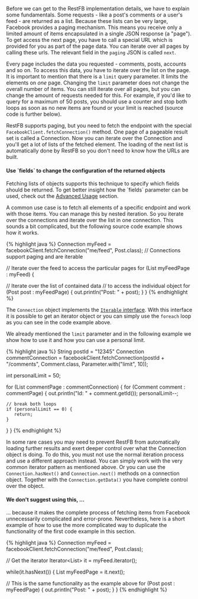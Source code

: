 Before we can get to the RestFB implementation details, we have to explain some fundamentals.
Some requests - like a post's comments or a user's feed - are returned as a list. 
Because these lists can be very large, Facebook provides a paging mechanism. This means
you receive only a limited amount of items encapsulated in a single JSON response (a "page").
To get access the next page, you have to call a special URL which is provided for you 
as part of the page data. You can iterate over all pages by calling these urls. 
The relevant field in the `paging` JSON is called `next`.

Every page includes the data you requested - comments, posts, accounts and so on. 
To access this data, you have to iterate over the list on the page. It is important to mention
that there is a `limit` query parameter. It limits the elements on *one* page. Changing the 
`limit` parameter does not change the overall number of items. You can still iterate over
all pages, but you can change the amount of requests needed for this. For example, if you'd
like to query for a maximum of 50 posts, you should use a counter and stop both loops as soon
as no new items are found or your limit is reached (source code is further below). 

RestFB supports paging, but you need to fetch the endpoint with the
special `FacebookClient.fetchConnection()` method. One page of a pageable result
set is called a Connection. Now you can iterate over the Connection and you'll
get a lot of lists of the fetched element. The loading of the next list is
automatically done by RestFB so you don't need to know how the URLs are built.

<div class="rfb-callout info">
	<h4 markdown="1">Use `fields` to change the configuration of the returned objects</h4>
	<p markdown="1">Fetching lists of objects supports this technique to specify which 
	fields should be returned. To get better insight how the `fields` parameter can be used, 
	check out the <a href="#selecting-specific-fields">Advanced Usage</a> section.</p>
</div>

A common use case is to fetch all elements of a specific endpoint and work with
those items. You can manage this by nested iteration. So you iterate over the
connections and iterate over the list in one connection. This sounds a bit
complicated, but the following source code example shows how it works.

{% highlight java %}
Connection<Post> myFeed = facebookClient.fetchConnection("me/feed", Post.class);
// Connections support paging and are iterable

// Iterate over the feed to access the particular pages
for (List<Post> myFeedPage : myFeed) {

  // Iterate over the list of contained data 
  // to access the individual object
  for (Post post : myFeedPage) {
    out.println("Post: " + post);
  }
}
{% endhighlight %}

The `Connection` object implements the [`Iterable` interface](https://docs.oracle.com/javase/7/docs/api/java/lang/Iterable.html).
With this interface it is possible to get an iterator object or you can simply use
the `foreach` loop as you can see in the code example above.

We already mentioned the `limit` parameter and in the following example we show how to use it 
and how you can use a personal limit.

{% highlight java %}
String postId = "12345"
Connection<Comment> commentConnection 
   = facebookClient.fetchConnection(postId + "/comments", 
         Comment.class, Parameter.with("limit", 10));

int personalLimit = 50;

for (List<Comment> commentPage : commentConnection) {
  for (Comment comment : commentPage) {
    out.println("Id: " + comment.getId());
    personalLimit--;

    // break both loops
    if (personalLimit == 0) {
       return;
    }
  }
}
{% endhighlight %}

In some rare cases you may need to prevent RestFB from automatically loading further 
results and exert deeper control over what the Connection object is doing. To do this, you must 
not use the normal iteration process and use a different approach instead. You can 
simply work with the very common iterator pattern as mentioned above. Or you can use 
the `Connection.hasNext()` and `Connection.next()` methods on a connection object. 
Together with the `Connection.getData()` you have complete control over the object. 

<div class="rfb-callout warning">
	<h4>We don't suggest using this, ...</h4>
	<p>... because it makes the complete process of fetching items 
from Facebook unnecessarily complicated and error-prone. Nevertheless, here is a 
short example of how to use the more complicated way to duplicate the functionality of the first
code example in this section.</p>
</div>

{% highlight java %}
Connection<Post> myFeed = facebookClient.fetchConnection("me/feed", Post.class);
	
// Get the iterator 
Iterator<List<Post>> it = myFeed.iterator();

while(it.hasNext()) {
   List<Post> myFeedPage = it.next();
	   
   // This is the same functionality as the example above
   for (Post post : myFeedPage) {
     out.println("Post: " + post);
   }
}
{% endhighlight %}